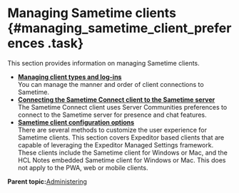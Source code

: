 # Managing Sametime clients {#managing_sametime_client_preferences .task}

This section provides information on managing Sametime clients.

-   **[Managing client types and log-ins](st_adm_comm_manageclientlogin_c.md)**  
You can manage the manner and order of client connections to Sametime.
-   **[Connecting the Sametime Connect client to the Sametime server](config_client_conn_ov.md)**  
The Sametime Connect client uses Server Communities preferences to connect to the Sametime server for presence and chat features.
-   **[Sametime client configuration options](sametime_client_configuration.md)**  
There are several methods to customize the user experience for Sametime clients. This section covers Expeditor based clients that are capable of leveraging the Expeditor Managed Settings framework. These clients include the Sametime client for Windows or Mac, and the HCL Notes embedded Sametime client for Windows or Mac. This does not apply to the PWA, web or mobile clients.

**Parent topic:**[Administering](administering.md)

